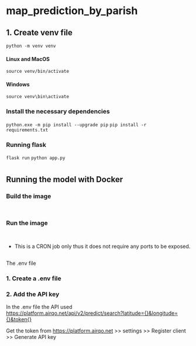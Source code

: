 # map_prediction_by_parish
## 1. Create venv file
```python -m venv venv```


#### Linux and MacOS
```source venv/bin/activate```
#### Windows
```source venv\bin\activate```

### Install the necessary dependencies
```python.exe -m pip install --upgrade pip```
```pip install -r requirements.txt```

### Running flask
```flask run```
```python app.py```

#

## Running the model with Docker
### Build the image
```  ```

### Run the image

```  ```

* This is a CRON job only thus it does not require any ports to be exposed.


## 
The .env file


### 1. Create a .env file


### 2. Add the API key
In the .env file the API used 
https://platform.airqo.net/api/v2/predict/search?latitude={}&longitude={}&token{}


Get the token from https://platform.airqo.net >> settings >> Register client >> Generate API key